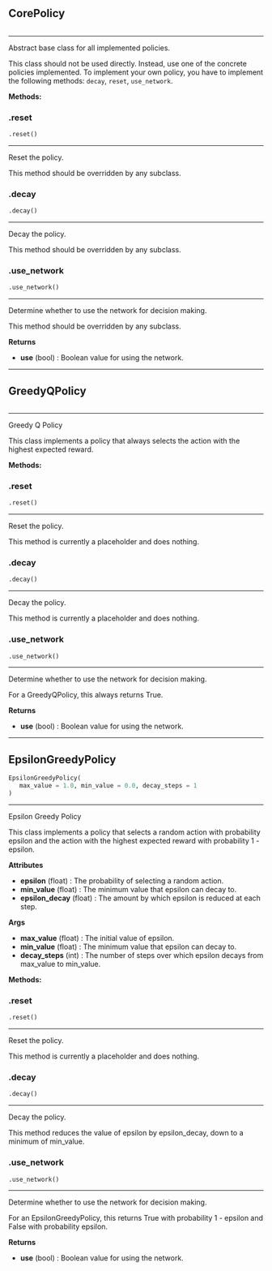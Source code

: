#


## CorePolicy
```python 

```


---
Abstract base class for all implemented policies.

This class should not be used directly. Instead, use one of the concrete policies implemented.
To implement your own policy, you have to implement the following methods: `decay`, `reset`, `use_network`.


**Methods:**


### .reset
```python
.reset()
```

---
Reset the policy.

This method should be overridden by any subclass.

### .decay
```python
.decay()
```

---
Decay the policy.

This method should be overridden by any subclass.

### .use_network
```python
.use_network()
```

---
Determine whether to use the network for decision making.

This method should be overridden by any subclass.


**Returns**

* **use** (bool) : Boolean value for using the network.


----


## GreedyQPolicy
```python 

```


---
Greedy Q Policy

This class implements a policy that always selects the action with the highest expected reward.


**Methods:**


### .reset
```python
.reset()
```

---
Reset the policy.

This method is currently a placeholder and does nothing.

### .decay
```python
.decay()
```

---
Decay the policy.

This method is currently a placeholder and does nothing.

### .use_network
```python
.use_network()
```

---
Determine whether to use the network for decision making.

For a GreedyQPolicy, this always returns True.


**Returns**

* **use** (bool) : Boolean value for using the network.


----


## EpsilonGreedyPolicy
```python 
EpsilonGreedyPolicy(
   max_value = 1.0, min_value = 0.0, decay_steps = 1
)
```


---
Epsilon Greedy Policy

This class implements a policy that selects a random action with probability epsilon and the action with the highest expected reward with probability 1 - epsilon.


**Attributes**

* **epsilon** (float) : The probability of selecting a random action.
* **min_value** (float) : The minimum value that epsilon can decay to.
* **epsilon_decay** (float) : The amount by which epsilon is reduced at each step.


**Args**

* **max_value** (float) : The initial value of epsilon.
* **min_value** (float) : The minimum value that epsilon can decay to.
* **decay_steps** (int) : The number of steps over which epsilon decays from max_value to min_value.



**Methods:**


### .reset
```python
.reset()
```

---
Reset the policy.

This method is currently a placeholder and does nothing.

### .decay
```python
.decay()
```

---
Decay the policy.

This method reduces the value of epsilon by epsilon_decay, down to a minimum of min_value.

### .use_network
```python
.use_network()
```

---
Determine whether to use the network for decision making.

For an EpsilonGreedyPolicy, this returns True with probability 1 - epsilon and False with probability epsilon.


**Returns**

* **use** (bool) : Boolean value for using the network.

